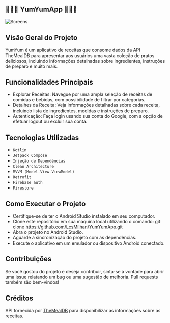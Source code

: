 🍰🥗🍔 YumYumApp 🍔🥗🍰
-

![Screens](https://github.com/LcsMilhan/YumYumApp/assets/128747056/1b3cace1-73ec-4155-8e08-408a7d177326)

Visão Geral do Projeto
-
YumYum é um aplicativo de receitas que consome dados da API TheMealDB para apresentar aos usuários uma vasta coleção de pratos deliciosos, incluindo
informações detalhadas sobre ingredientes, instruções de preparo e muito mais.

Funcionalidades Principais
-
- Explorar Receitas: Navegue por uma ampla seleção de receitas de comidas e bebidas, com possibilidade de filtrar por categorias.  
- Detalhes da Receita: Veja informações detalhadas sobre cada receita, incluindo lista de ingredientes, medidas e instruções de preparo.
- Autenticação: Faça login usando sua conta do Google, com a opção de efetuar logout ou excluir sua conta.

Tecnologias Utilizadas
-
- `Kotlin`
- `Jetpack Compose`  
- `Injeção de Dependências` 
- `Clean Architecture` 
- `MVVM (Model-View-ViewModel)`
- `Retrofit`
- `Firebase auth`
- `Firestore`

Como Executar o Projeto
-
- Certifique-se de ter o Android Studio instalado em seu computador.  
- Clone este repositório em sua máquina local utilizando o comando: git clone https://github.com/LcsMilhan/YumYumApp.git  
- Abra o projeto no Android Studio.  
- Aguarde a sincronização do projeto com as dependências.  
- Execute o aplicativo em um emulador ou dispositivo Android conectado.

Contribuições
-
Se você gostou do projeto e deseja contribuir, sinta-se à vontade para abrir uma issue relatando um bug ou uma sugestão de melhoria. Pull requests
também são bem-vindos!

Créditos
-
API fornecida por [TheMealDB](https://www.themealdb.com/) para disponibilizar as informações sobre as receitas.

